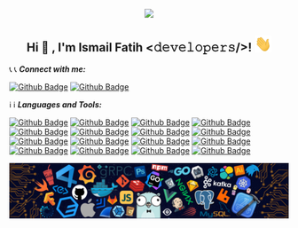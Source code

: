   
<p align="center">
  <img style="width:8rem; height:auto" src="https://cdn.dribbble.com/users/1787323/screenshots/10091971/media/d43c019bfeff34be8816481e843ea8c1.png"/>
</p>


<div align="center">
<h2> Hi 👋 , I'm Ismail Fatih <𝚍𝚎𝚟𝚎𝚕𝚘𝚙𝚎𝚛𝚜/>! <img src="https://github.com/ABSphreak/ABSphreak/blob/master/gifs/Hi.gif" width="30px"></h2>
</div>


:telephone_receiver: :telephone_receiver:  **_Connect with me:_**

[![Github Badge](	https://img.shields.io/badge/LinkedIn-0077B5?style=for-the-badge&logo=linkedin&logoColor=white&link=https://www.linkedin.com/in/ismail-gemalmaz-b7a7061a4)](https://www.linkedin.com/in/ismail-gemalmaz-b7a7061a4)
[![Github Badge](https://img.shields.io/badge/Gmail-D14836?style=for-the-badge&logo=gmail&logoColor=white&link=https://ismailgemalmaz9@gmail.com)](https://ismailgemalmaz9@gmail.com)


:information_source: :information_source: **_Languages and Tools:_**

[![Github Badge](https://img.shields.io/badge/Kotlin-0095D5?&style=for-the-badge&logo=kotlin&logoColor=white&link=)]()
[![Github Badge](	https://img.shields.io/badge/Android_Studio-3DDC84?style=for-the-badge&logo=android-studio&logoColor=white&link=)]()
[![Github Badge](https://img.shields.io/badge/Java-ED8B00?style=for-the-badge&logo=java&logoColor=white&link=)]()
[![Github Badge](https://img.shields.io/badge/JavaScript-323330?style=for-the-badge&logo=javascript&logoColor=F7DF1E&link=)]()
[![Github Badge](https://img.shields.io/badge/json-5E5C5C?style=for-the-badge&logo=json&logoColor=white&link=)]()
[![Github Badge](https://img.shields.io/badge/TypeScript-007ACC?style=for-the-badge&logo=typescript&logoColor=white&link=)]()
[![Github Badge](https://img.shields.io/badge/node.js-6DA55F?style=for-the-badge&logo=node.js&logoColor=white&link=)]()
[![Github Badge](	https://img.shields.io/badge/HTML5-E34F26?style=for-the-badge&logo=html5&logoColor=white&link=)]()
[![Github Badge](https://img.shields.io/badge/Dart-0175C2?style=for-the-badge&logo=dart&logoColor=white&link=)]()
[![Github Badge](https://img.shields.io/badge/PHP-777BB4?style=for-the-badge&logo=php&logoColor=white&link=)]()
[![Github Badge](https://img.shields.io/badge/CSS3-1572B6?style=for-the-badge&logo=css3&logoColor=white&link=)]()
[![Github Badge](https://img.shields.io/badge/C%23-239120?style=for-the-badge&logo=c-sharp&logoColor=white&link=)]()
[![Github Badge](https://img.shields.io/badge/firebase-%23039BE5.svg?style=for-the-badge&logo=firebase&link=)]()
[![Github Badge](https://img.shields.io/badge/angular-%23DD0031.svg?style=for-the-badge&logo=angular&logoColor=white&link=)]()
[![Github Badge](https://img.shields.io/badge/unity-%23000000.svg?style=for-the-badge&logo=unity&logoColor=white&link=)]()
[![Github Badge](https://img.shields.io/badge/GitHub-100000?style=for-the-badge&logo=github&logoColor=white&link=)]()


<p align="center"><img src="https://raw.githubusercontent.com/KevinPatel04/KevinPatel04/master/header.png"></p>





<!--
<img align="left" style="width:16rem; height:auto" src="https://raw.githubusercontent.com/Elanza-48/Elanza-48/41a4790484e268102dfdab2b7c59d440d3ffafab/resources/img/geek.gif"/>

<img align="right" alt="GIF" height="160px" src="https://media.giphy.com/media/du3J3cXyzhj75IOgvA/giphy.gif" />

**IsmailGemalmaz/IsmailGemalmaz** is a ✨ _special_ ✨ repository because its `README.md` (this file) appears on your GitHub profile.

Here are some ideas to get you started:

<!---
Squecy/Squecy is a ✨ special ✨ repository because its `README.md` (this file) appears on your GitHub profile.
You can click the Preview link to take a look at your changes.
--->
